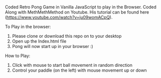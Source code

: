 Coded Retro Pong Game in Vanilla JavaScript to play in the Browser. Coded Along with MethMethMethod on Youtube. His tutorial can be found here (https://www.youtube.com/watch?v=ju09womACpQ).

To Play in the browser:

1. Please clone or download this repo on to your desktop
2. Open up the Index.html file
3. Pong will now start up in your browser :)

How to Play:

1. Click with mouse to start ball movement in random direction
2. Control your paddle (on the left) with mouse movement up or down 
